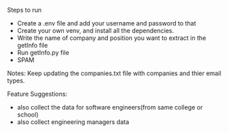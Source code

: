 Steps to run

- Create a .env file and add your username and password to that
- Create your own venv, and install all the dependencies.
- Write the name of company and position you want to extract in the getInfo file
- Run getInfo.py file
- SPAM

Notes:
Keep updating the companies.txt file with companies and thier email types. 

Feature Suggestions:
- also collect the data for software engineers(from same college or school) 
- also collect engineering managers data
